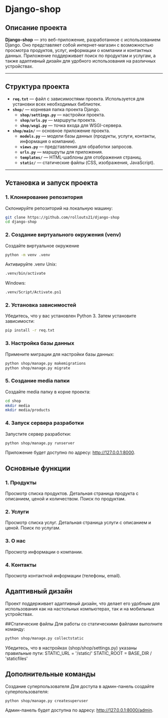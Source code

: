 # Django-shop

## Описание проекта

**Django-shop** — это веб-приложение, разработанное с использованием Django. Оно представляет собой интернет-магазин с возможностью просмотра продуктов, услуг, информации о компании и контактных данных. Приложение поддерживает поиск по продуктам и услугам, а также адаптивный дизайн для удобного использования на различных устройствах.

---

## Структура проекта

- **`req.txt`** — файл с зависимостями проекта. Используется для установки всех необходимых библиотек.
- **`shop/`** — корневая папка проекта Django.
  - **`shop/settings.py`** — настройки проекта.
  - **`shop/urls.py`** — маршруты проекта.
  - **`shop/wsgi.py`** — точка входа для WSGI-сервера.
- **`shop/main/`** — основное приложение проекта.
  - **`models.py`** — модели базы данных (продукты, услуги, контакты, информация о компании).
  - **`views.py`** — представления для обработки запросов.
  - **`urls.py`** — маршруты для приложения.
  - **`templates/`** — HTML-шаблоны для отображения страниц.
  - **`static/`** — статические файлы (CSS, изображения, JavaScript).
---

## Установка и запуск проекта

### 1. Клонирование репозитория

Склонируйте репозиторий на локальную машину:

```bash
git clone https://github.com/rollouts21/django-shop
cd django-shop
```
### 2. Создание виртуального окружения (venv)
Создайте виртуальное окружение
```bash
python -m venv .venv
```
Активируйте .venv
Unix:
```bash
.venv/bin/activate
```
Windows:
```bash
.venv/Script/Activate.ps1
```

### 2. Установка зависимостей
Убедитесь, что у вас установлен Python 3. Затем установите зависимости:
```bash
pip install -r req.txt
```

### 3. Настройка базы данных
Примените миграции для настройки базы данных:
```bash
python shop/manage.py makemigrations
python shop/manage.py migrate
```
### 5. Создание media папки
Создайте media папку в корне проекта:
```bash
cd shop
mkdir media
mkdir media/products
```
### 4. Запуск сервера разработки
Запустите сервер разработки:
```bash 
python shop/manage.py runserver
```
Приложение будет доступно по адресу: http://127.0.0.1:8000.



## Основные функции
### 1. Продукты
Просмотр списка продуктов.
Детальная страница продукта с описанием, ценой и количеством.
Поиск по продуктам.
### 2. Услуги
Просмотр списка услуг.
Детальная страница услуги с описанием и ценой.
Поиск по услугам.
### 3. О нас
Просмотр информации о компании.
### 4. Контакты
Просмотр контактной информации (телефоны, email).


## Адаптивный дизайн
Проект поддерживает адаптивный дизайн, что делает его удобным для использования как на настольных компьютерах, так и на мобильных устройствах.

##Статические файлы
Для работы со статическими файлами выполните команду:
```bash
python shop/manage.py collectstatic
```
Убедитесь, что в настройках (shop/shop/settings.py) указаны правильные пути:
STATIC_URL = '/static/'
STATIC_ROOT = BASE_DIR / 'staticfiles'

## Дополнительные команды
Создание суперпользователя
Для доступа в админ-панель создайте суперпользователя:
```bash
python shop/manage.py createsuperuser
```
Админ-панель будет доступна по адресу: http://127.0.0.1:8000/admin.
